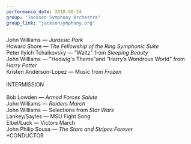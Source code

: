 ```yaml
---
performance_date: 2018-08-24
group: "Jackson Symphony Orchestra"
group_link: "jacksonsymphony.org"
---
```

John Williams — _Jurassic Park_<br/>
Howard Shore — _The Fellowship of the Ring Symphonic Suite_<br/>
Peter Ilyich Tchaikovsky — “Waltz" from _Sleeping Beauty_<br/>
John Williams — "Hedwig's Theme"and “Harry’s Wondrous World” from _Harry Potter_<br/>
Kristen Anderson-Lopez — Music from _Frozen_<br/>
<br/>
INTERMISSION<br/>
<br/>
Bob Lowden — _Armed Forces Salute_<br/>
John Williams — _Raiders March_<br/>
John Williams — Selections from _Star Wars_<br/>
Lankey/Sayles — MSU Fight Song<br/>
Elbel/Luck — Victors March<br/>
John Philip Sousa — _The Stars and Stripes Forever_<br/>
*CONDUCTOR
